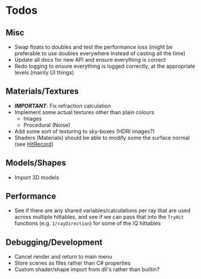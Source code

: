 # Todos

## Misc

* Swap floats to doubles and test the performance loss (might be preferable to use doubles everywhere instead of casting all the time)
* Update all docs for new API and ensure everything is correct
* Redo logging to ensure  everything is logged correctly, at the appropriate levels (mainly UI things)

## Materials/Textures

* ***IMPORTANT***: Fix refraction calculation
* Implement some actual textures other than plain colours
    * Images
    * Procedural (Noise)
* Add some sort of texturing to sky-boxes (HDRI images?)
* Shaders (Materials) should be able to modify some the surface normal (see [HitRecord](HitRecord.cs))

## Models/Shapes

* Import 3D models

## Performance

* See if there are any shared variables/calculations per ray that are used across multiple hittables, and see if we can pass that into the `TryHit`
  functions (e.g. `1/rayDirection`) for some of the IQ hittables

## Debugging/Development

* Cancel render and return to main menu
* Store scenes as files rather than C# properties
* Custom shader/shape import from dll's rather than builtin?